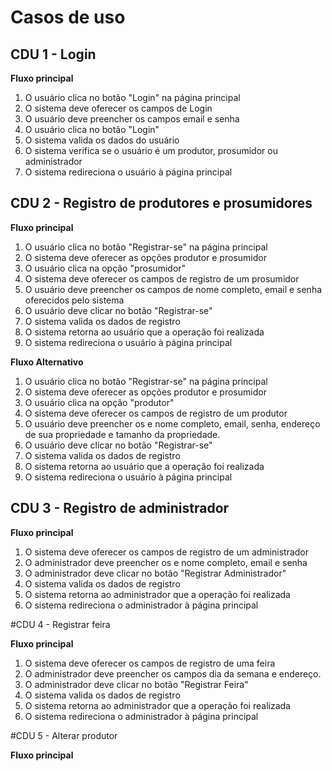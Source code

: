 # Casos de uso

## CDU 1 - Login

**Fluxo principal**

1. O usuário clica no botão "Login" na página principal
2. O sistema deve oferecer os campos de Login
3. O usuário deve preencher os campos email e senha 
4. O usuário clica no botão "Login"
5. O sistema valida os dados do usuário
6. O sistema verifica se o usuário é um produtor, prosumidor ou administrador
7. O sistema redireciona o usuário à página principal

## CDU 2 - Registro de produtores e prosumidores

**Fluxo principal**

1. O usuário clica no botão "Registrar-se" na página principal
2. O sistema deve oferecer as opções produtor e prosumidor
3. O usuário clica na opção "prosumidor"
4. O sistema deve oferecer os campos de registro de um prosumidor
5. O usuário deve preencher os campos de nome completo, email e senha oferecidos pelo sistema
6. O usuário deve clicar no botão "Registrar-se"
7. O sistema valida os dados de registro
8. O sistema retorna ao usuário que a operação foi realizada
9. O sistema redireciona o usuário à página principal

**Fluxo Alternativo**

1. O usuário clica no botão "Registrar-se" na página principal
2. O sistema deve oferecer as opções produtor e prosumidor
3. O usuário clica na opção "produtor"
4. O sistema deve oferecer os campos de registro de um produtor
5. O usuário deve preencher os e nome completo, email, senha, endereço de sua propriedade e tamanho da propriedade.
6. O usuário deve clicar no botão "Registrar-se"
7. O sistema valida os dados de registro
8. O sistema retorna ao usuário que a operação foi realizada
9. O sistema redireciona o usuário à página principal


## CDU 3 - Registro de administrador

**Fluxo principal**

1. O sistema deve oferecer os campos de registro de um administrador
2. O administrador deve preencher os e nome completo, email e senha
3. O administrador deve clicar no botão "Registrar Administrador"
4. O sistema valida os dados de registro
5. O sistema retorna ao administrador que a operação foi realizada
6. O sistema redireciona o administrador à página principal

#CDU 4 - Registrar feira

**Fluxo principal**

1. O sistema deve oferecer os campos de registro de uma feira
2. O administrador deve preencher os campos dia da semana e endereço.
3. O administrador deve clicar no botão "Registrar Feira"
4. O sistema valida os dados de registro
5. O sistema retorna ao administrador que a operação foi realizada
6. O sistema redireciona o administrador à página principal

#CDU 5 - Alterar produtor

**Fluxo principal**

